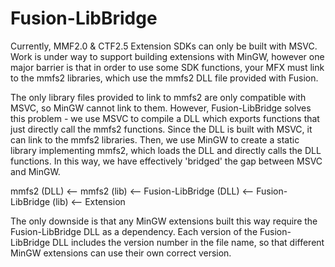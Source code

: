 Fusion-LibBridge
==============
Currently, MMF2.0 & CTF2.5 Extension SDKs can only be built with MSVC. Work is under way to support building extensions with MinGW, however one major barrier is that in order to use some SDK functions, your MFX must link to the mmfs2 libraries, which use the mmfs2 DLL file provided with Fusion.

The only library files provided to link to mmfs2 are only compatible with MSVC, so MinGW cannot link to them. However, Fusion-LibBridge solves this problem - we use MSVC to compile a DLL which exports functions that just directly call the mmfs2 functions. Since the DLL is built with MSVC, it can link to the mmfs2 libraries. Then, we use MinGW to create a static library implementing mmfs2, which loads the DLL and directly calls the DLL functions. In this way, we have effectively 'bridged' the gap between MSVC and MinGW.

mmfs2 (DLL) <-- mmfs2 (lib) <-- Fusion-LibBridge (DLL) <-- Fusion-LibBridge (lib) <-- Extension

The only downside is that any MinGW extensions built this way require the Fusion-LibBridge DLL as a dependency. Each version of the Fusion-LibBridge DLL includes the version number in the file name, so that different MinGW extensions can use their own correct version.
